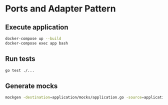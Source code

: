 # Ports and Adapter Pattern  

## Execute application  

```bash
docker-compose up --build
docker-compose exec app bash
```

## Run tests  
```bash
go test ./...
```

## Generate mocks
```bash
mockgen -destination=application/mocks/application.go -source=application/product.go application
```
